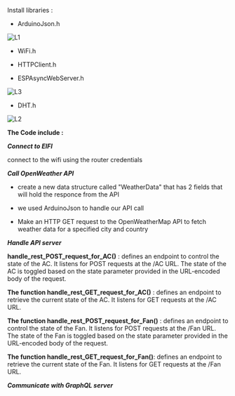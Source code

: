 
Install libraries : 

* ArduinoJson.h

![L1](https://github.com/shy-shai/IOT-projets/assets/165284030/6d325ef0-46fa-40ca-bbc4-fa8463a7e842)

* WiFi.h

* HTTPClient.h

* ESPAsyncWebServer.h

![L3](https://github.com/shy-shai/IOT-projets/assets/165284030/9580a55d-9e54-4ee3-893a-db7366c74be3)

* DHT.h

 ![L2](https://github.com/shy-shai/IOT-projets/assets/165284030/06d41c7e-1540-45a7-96d8-639e5d9b9f6d)




****The Code include :****



***Connect to EIFI***

connect to the wifi using the router credentials 


***Call OpenWeather API*** 

* create a new data structure called "WeatherData" that has 2 fields that will hold the responce from the API

* we used ArduinoJson to handle our API call

* Make an HTTP GET request to the OpenWeatherMap API to fetch weather data for a specified city and country




***Handle API server***


**handle_rest_POST_request_for_AC()** : defines an endpoint to control the state of the AC. It listens for POST requests at the /AC URL. The state of the AC is toggled based on the state parameter provided in the URL-encoded body of the request.

**The function handle_rest_GET_request_for_AC()** : defines an endpoint to retrieve the current state of the AC. It listens for GET requests at the /AC URL.

**The function handle_rest_POST_request_for_Fan()** : defines an endpoint to control the state of the Fan. It listens for POST requests at the /Fan URL. The state of the Fan is toggled based on the state parameter provided in the URL-encoded body of the request.

**The function handle_rest_GET_request_for_Fan()**: defines an endpoint to retrieve the current state of the Fan. It listens for GET requests at the /Fan URL.



***Communicate with GraphQL server***



